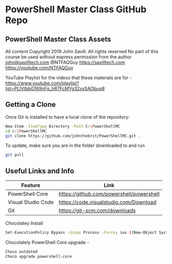 # PowerShell Master Class GitHub Repo
## PowerShell Master Class Assets

All content Copyright 2019 John Savill. All rights reserved
No part of this course be used without express permission from the author
john@savilltech.com
@NTFAQGuy
https://savilltech.com
https://youtube.com/NTFAQGuy

YouTube Playlist for the videos that these materials are for - https://www.youtube.com/playlist?list=PLlVtbbG169nFq_hR7FcMYg32xsSAObuq8

## Getting a Clone
Once Git is installed to have a local clone of the repository:

```sh
New-Item -ItemType Directory -Path C:\PowerShellMC
cd c:\PowerShellMC
git clone https://github.com/johnthebrit/PowerShellMC.git .
```

To update, make sure you are in the folder downloaded to and run

```sh
git pull
```

## Useful Links and Info

| Feature             | Link                                      |
|---------------------|-------------------------------------------|
| PowerShell Core     | https://github.com/powershell/powershell  |
| Visual Studio Code  | https://code.visualstudio.com/Download    |
| Git                 | https://git-scm.com/downloads             |

Chocolatey Install

```sh
Set-ExecutionPolicy Bypass -Scope Process -Force; iex ((New-Object System.Net.WebClient).DownloadString('https://chocolatey.org/install.ps1'))
```

Chocolately PowerShell Core upgrade -

```sh
Choco outdated
Choco upgrade powershell-core
```